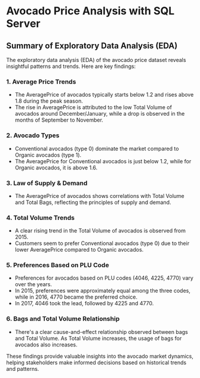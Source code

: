 # Avocado Price Analysis with SQL Server

## Summary of Exploratory Data Analysis (EDA)

The exploratory data analysis (EDA) of the avocado price dataset reveals insightful patterns and trends. Here are key findings:

### 1. Average Price Trends

- The AveragePrice of avocados typically starts below 1.2 and rises above 1.8 during the peak season.
- The rise in AveragePrice is attributed to the low Total Volume of avocados around December/January, while a drop is observed in the months of September to November.

### 2. Avocado Types

- Conventional avocados (type 0) dominate the market compared to Organic avocados (type 1).
- The AveragePrice for Conventional avocados is just below 1.2, while for Organic avocados, it is above 1.6.

### 3. Law of Supply & Demand

- The AveragePrice of avocados shows correlations with Total Volume and Total Bags, reflecting the principles of supply and demand.

### 4. Total Volume Trends

- A clear rising trend in the Total Volume of avocados is observed from 2015.
- Customers seem to prefer Conventional avocados (type 0) due to their lower AveragePrice compared to Organic avocados.

### 5. Preferences Based on PLU Code

- Preferences for avocados based on PLU codes (4046, 4225, 4770) vary over the years.
- In 2015, preferences were approximately equal among the three codes, while in 2016, 4770 became the preferred choice.
- In 2017, 4046 took the lead, followed by 4225 and 4770.

### 6. Bags and Total Volume Relationship

- There's a clear cause-and-effect relationship observed between bags and Total Volume. As Total Volume increases, the usage of bags for avocados also increases.

These findings provide valuable insights into the avocado market dynamics, helping stakeholders make informed decisions based on historical trends and patterns.

